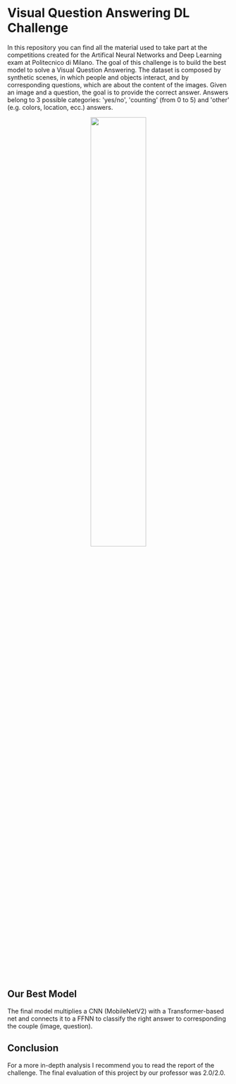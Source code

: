 # Visual Question Answering DL Challenge

In this repository you can find all the material used to take part at the competitions created for the Artifical Neural Networks and Deep Learning exam at Politecnico di Milano.
The goal of this challenge is to build the best model to solve a Visual Question Answering.
The dataset is composed by synthetic scenes, in which people and objects interact, and by corresponding questions, which are about the content of the images. Given an image and a question, the goal is to provide the correct answer. Answers belong to 3 possible categories: 'yes/no', 'counting' (from 0 to 5) and 'other' (e.g. colors, location, ecc.) answers.

<p align="center">
  <img width="50%" src="https://user-images.githubusercontent.com/52406034/135986727-55c83a51-9d32-4c1a-9222-3fe2ca6be1ae.png">
</p>


## Our Best Model

The final model multiplies a CNN (MobileNetV2) with a Transformer-based net and connects it to a FFNN to classify the right answer to corresponding the couple (image, question).

## Conclusion

For a more in-depth analysis I recommend you to read the report of the challenge. The final evaluation of this project by our professor was 2.0/2.0.
